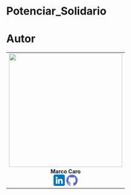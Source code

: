 # Potenciar_Solidario

# Autor

<table>
<div>
<tr>
<td align= 'center'>
<img src= "https://avatars.githubusercontent.com/u/109807315?v=4" width= 300px height= 300px><br><strong>Marco Caro</strong></br>
<a href= "https://www.linkedin.com/in/marco-antonio-caro-22459711b"><img src="assets/linkedin.png" style= "width:30px;"></a>
<a href= "https://github.com/marco11235813"><img src="assets/github.png" style="width:30px;"></a>
</td>
</tr>
</div>
</table>